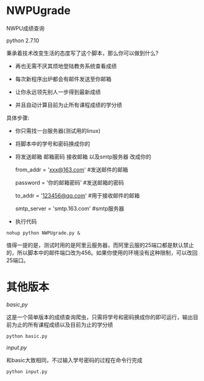 # NWPUgrade
NWPU成绩查询

python 2.7.10

秉承着技术改变生活的态度写了这个脚本，那么你可以做到什么?

* 再也无需不厌其烦地登陆教务系统查看成绩

* 每次新程序出炉都会有邮件发送至你邮箱

* 让你永远领先别人一步得到最新成绩

* 并且自动计算目前为止所有课程成绩的学分绩

具体步骤:

* 你只需找一台服务器(测试用的linux)

* 将脚本中的学号和密码换成你的

* 将发送邮箱 邮箱密码 接收邮箱 以及smtp服务器 改成你的

    from_addr = 'xxx@163.com' #发送邮件的邮箱

    password = '你的邮箱密码' #发送邮箱的密码
    
    to_addr = '123456@qq.com' #用于接收邮件的邮箱
    
    smtp_server = 'smtp.163.com' #smtp服务器
    
* 执行代码

```nohup python NWPUgrade.py &```

值得一提的是，测试时用的是阿里云服务器，而阿里云服的25端口都是默认禁止的，所以脚本中的邮件端口改为456。如果你使用的环境没有这种限制，可以改回25端口。

# 其他版本
*basic,py*

这是一个简单版本的成绩查询爬虫，只需将学号和密码换成你的即可运行，输出目前为止的所有课程成绩以及目前为止的学分绩

```python basic.py```

*input.py*

和basic大致相同，不过输入学号密码的过程在命令行完成

```python input.py```
